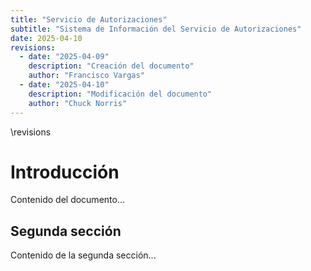 ```yaml
---
title: "Servicio de Autorizaciones"
subtitle: "Sistema de Información del Servicio de Autorizaciones"
date: 2025-04-10
revisions:
  - date: "2025-04-09"
    description: "Creación del documento"
    author: "Francisco Vargas"
  - date: "2025-04-10"
    description: "Modificación del documento"
    author: "Chuck Norris"
---
```


\revisions

# Introducción

Contenido del documento...

## Segunda sección

Contenido de la segunda sección...